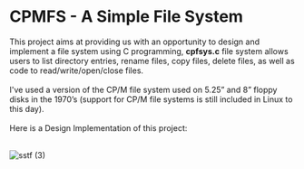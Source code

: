 #                                           CPMFS - A Simple File System

This project aims at providing us with an opportunity to design and implement a file system using C programming, <strong>cpfsys.c</strong> file system allows users to list directory entries, rename files, copy files, delete files, as well as code to read/write/open/close files.<br></br> I've used a version of
the CP/M file system used on 5.25” and 8” floppy disks in the 1970’s (support for CP/M
file systems is still included in Linux to this day). 
<br></br>
Here is a Design Implementation of this project:
<br></br>

![sstf (3)](https://user-images.githubusercontent.com/95582826/234141164-8a366136-a1ab-42c8-bf1b-6d079a3817df.png)


